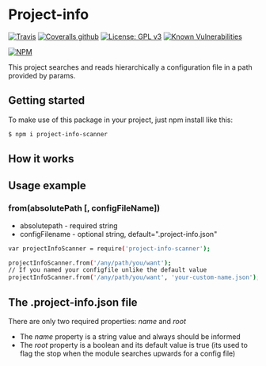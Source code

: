 # Project-info

[![Travis](https://img.shields.io/travis/ByIvo/project-info.svg)](https://travis-ci.org/ByIvo/project-info)
[![Coveralls github](https://img.shields.io/coveralls/github/ByIvo/project-info.svg)](https://coveralls.io/github/ByIvo/project-info)
[![License: GPL v3](https://img.shields.io/badge/License-GPL%20v3-blue.svg)](https://www.gnu.org/licenses/gpl-3.0)
[![Known Vulnerabilities](https://snyk.io/test/github/byivo/project-info/badge.svg?targetFile=package.json)](https://snyk.io/test/github/byivo/project-info?targetFile=package.json)

[![NPM](https://nodei.co/npm/project-info-scanner.png?downloads=true&downloadRank=true)](https://nodei.co/npm/project-info-scanner/)

This project searches and reads hierarchically a configuration file in a path provided by params.

##  Getting started

To make use of this package in your project, just npm install like this: 

```bash
$ npm i project-info-scanner
```

## How it works
 

## Usage example

### from(absolutePath [, configFileName])
* absolutepath - required string
* configFilename - optional string, default=".project-info.json"

```bash
var projectInfoScanner = require('project-info-scanner');

projectInfoScanner.from('/any/path/you/want');
// If you named your configfile unlike the default value
projectInfoScanner.from('/any/path/you/want', 'your-custom-name.json');
```

## The .project-info.json file

There are only two required properties: *name* and *root*
* The *name* property is a string value and always should be informed
* The *root* property is a boolean and its default value is true (its used to flag the stop when the module searches upwards for a config file)

## 
